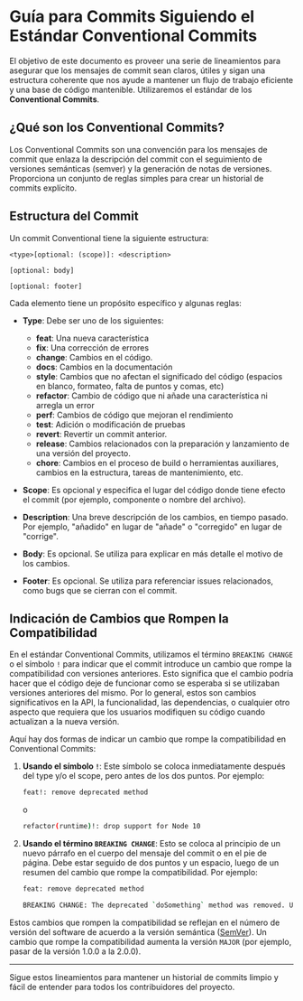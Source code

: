 # Guía para Commits Siguiendo el Estándar Conventional Commits

El objetivo de este documento es proveer una serie de lineamientos para asegurar que los mensajes de commit sean claros, útiles y sigan una estructura coherente que nos ayude a mantener un flujo de trabajo eficiente y una base de código mantenible. Utilizaremos el estándar de los **Conventional Commits**.

## ¿Qué son los Conventional Commits?

Los Conventional Commits son una convención para los mensajes de commit que enlaza la descripción del commit con el seguimiento de versiones semánticas (semver) y la generación de notas de versiones. Proporciona un conjunto de reglas simples para crear un historial de commits explícito.

## Estructura del Commit

Un commit Conventional tiene la siguiente estructura:

```
<type>[optional: (scope)]: <description>

[optional: body]

[optional: footer]
```

Cada elemento tiene un propósito específico y algunas reglas:

- **Type**: Debe ser uno de los siguientes:
    - **feat**: Una nueva característica
    - **fix**: Una corrección de errores
    - **change**: Cambios en el código.
    - **docs**: Cambios en la documentación
    - **style**: Cambios que no afectan el significado del código (espacios en blanco, formateo, falta de puntos y comas, etc)
    - **refactor**: Cambio de código que ni añade una característica ni arregla un error
    - **perf**: Cambios de código que mejoran el rendimiento
    - **test**: Adición o modificación de pruebas
    - **revert**: Revertir un commit anterior.
    - **release**: Cambios relacionados con la preparación y lanzamiento de una versión del proyecto.
    - **chore**: Cambios en el proceso de build o herramientas auxiliares, cambios en la estructura, tareas de mantenimiento, etc.

- **Scope**: Es opcional y especifica el lugar del código donde tiene efecto el commit (por ejemplo, componente o nombre del archivo).

- **Description**: Una breve descripción de los cambios, en tiempo pasado. Por ejemplo, "añadido" en lugar de "añade" o "corregido" en lugar de "corrige".

- **Body**: Es opcional. Se utiliza para explicar en más detalle el motivo de los cambios.

- **Footer**: Es opcional. Se utiliza para referenciar issues relacionados, como bugs que se cierran con el commit.

## Indicación de Cambios que Rompen la Compatibilidad

En el estándar Conventional Commits, utilizamos el término `BREAKING CHANGE` o el símbolo `!` para indicar que el commit introduce un cambio que rompe la compatibilidad con versiones anteriores. Esto significa que el cambio podría hacer que el código deje de funcionar como se esperaba si se utilizaban versiones anteriores del mismo. Por lo general, estos son cambios significativos en la API, la funcionalidad, las dependencias, o cualquier otro aspecto que requiera que los usuarios modifiquen su código cuando actualizan a la nueva versión.

Aquí hay dos formas de indicar un cambio que rompe la compatibilidad en Conventional Commits:

1. **Usando el símbolo `!`**: Este símbolo se coloca inmediatamente después del type y/o el scope, pero antes de los dos puntos. Por ejemplo:

    ```bash
    feat!: remove deprecated method
    ```

   o

    ```bash
    refactor(runtime)!: drop support for Node 10
    ```

2. **Usando el término `BREAKING CHANGE`**: Esto se coloca al principio de un nuevo párrafo en el cuerpo del mensaje del commit o en el pie de página. Debe estar seguido de dos puntos y un espacio, luego de un resumen del cambio que rompe la compatibilidad. Por ejemplo:

    ```bash
    feat: remove deprecated method

    BREAKING CHANGE: The deprecated `doSomething` method was removed. Use the `doSomethingElse` method instead.
    ```

Estos cambios que rompen la compatibilidad se reflejan en el número de versión del software de acuerdo a la versión semántica ([SemVer](https://semver.org/)). Un cambio que rompe la compatibilidad aumenta la versión `MAJOR` (por ejemplo, pasar de la versión 1.0.0 a la 2.0.0).

---

Sigue estos lineamientos para mantener un historial de commits limpio y fácil de entender para todos los contribuidores del proyecto.
